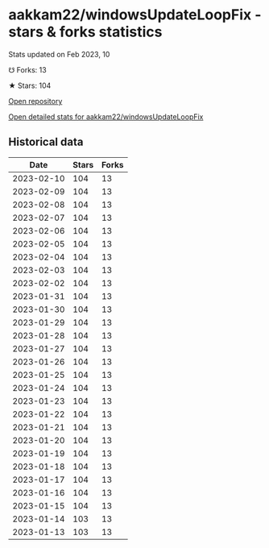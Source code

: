 # aakkam22/windowsUpdateLoopFix - stars & forks statistics

Stats updated on Feb 2023, 10

☋ Forks: 13

★ Stars: 104

[Open repository](https://github.com/aakkam22/windowsUpdateLoopFix)

[Open detailed stats for aakkam22/windowsUpdateLoopFix](https://reviewgithub.com/rep/aakkam22/windowsUpdateLoopFix)

## Historical data
| Date | Stars | Forks |
|------|-------|-------|
| 2023-02-10 | 104 | 13 | 
| 2023-02-09 | 104 | 13 | 
| 2023-02-08 | 104 | 13 | 
| 2023-02-07 | 104 | 13 | 
| 2023-02-06 | 104 | 13 | 
| 2023-02-05 | 104 | 13 | 
| 2023-02-04 | 104 | 13 | 
| 2023-02-03 | 104 | 13 | 
| 2023-02-02 | 104 | 13 | 
| 2023-01-31 | 104 | 13 | 
| 2023-01-30 | 104 | 13 | 
| 2023-01-29 | 104 | 13 | 
| 2023-01-28 | 104 | 13 | 
| 2023-01-27 | 104 | 13 | 
| 2023-01-26 | 104 | 13 | 
| 2023-01-25 | 104 | 13 | 
| 2023-01-24 | 104 | 13 | 
| 2023-01-23 | 104 | 13 | 
| 2023-01-22 | 104 | 13 | 
| 2023-01-21 | 104 | 13 | 
| 2023-01-20 | 104 | 13 | 
| 2023-01-19 | 104 | 13 | 
| 2023-01-18 | 104 | 13 | 
| 2023-01-17 | 104 | 13 | 
| 2023-01-16 | 104 | 13 | 
| 2023-01-15 | 104 | 13 | 
| 2023-01-14 | 103 | 13 | 
| 2023-01-13 | 103 | 13 | 

